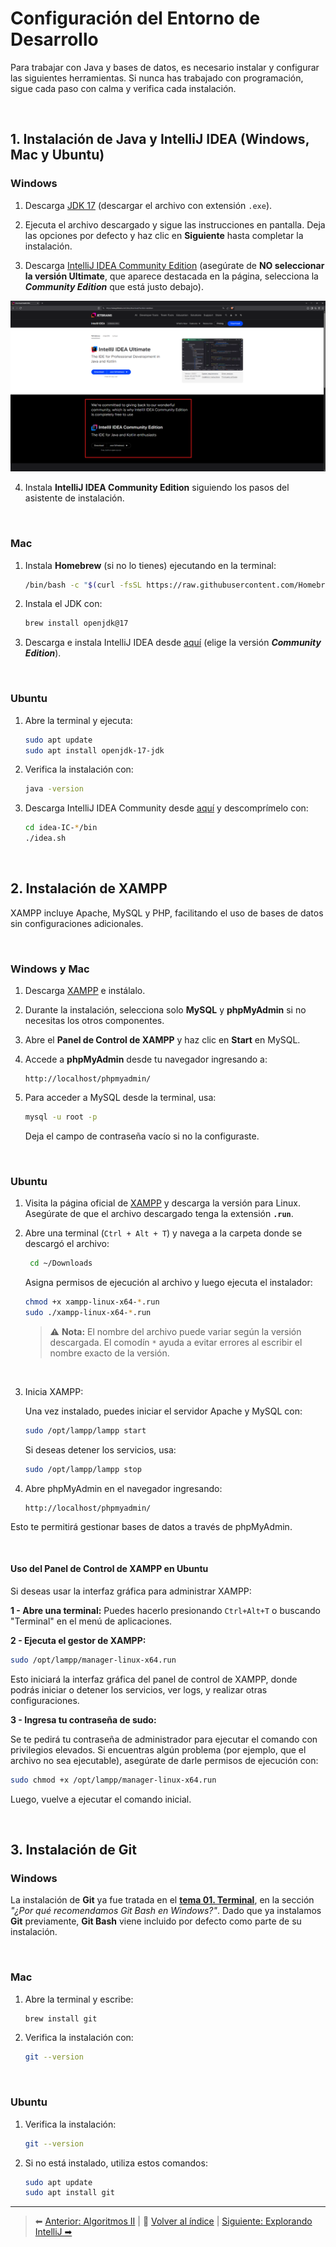 # Configuración del Entorno de Desarrollo

Para trabajar con Java y bases de datos, es necesario instalar y configurar las siguientes herramientas. Si nunca has trabajado con programación, sigue cada paso con calma y verifica cada instalación.

<br>

## 1. Instalación de Java y IntelliJ IDEA (Windows, Mac y Ubuntu)

### Windows

1. Descarga [JDK 17](https://www.oracle.com/java/technologies/javase/jdk17-archive-downloads.html) (descargar el archivo con extensión `.exe`).
   
2. Ejecuta el archivo descargado y sigue las instrucciones en pantalla. Deja las opciones por defecto y haz clic en **Siguiente** hasta completar la instalación.
   
3. Descarga [IntelliJ IDEA Community Edition](https://www.jetbrains.com/idea/download/) (asegúrate de **NO seleccionar la versión Ultimate**, que aparece destacada en la página, selecciona la _**Community Edition**_ que está justo debajo).

![](./resources/IntelliJ_download.png)

4. Instala **IntelliJ IDEA Community Edition** siguiendo los pasos del asistente de instalación.

<br>

### Mac

1. Instala **Homebrew** (si no lo tienes) ejecutando en la terminal:

    ```sh
    /bin/bash -c "$(curl -fsSL https://raw.githubusercontent.com/Homebrew/install/HEAD/install.sh)"
    ```

2. Instala el JDK con:

    ```sh
    brew install openjdk@17
    ```

3. Descarga e instala IntelliJ IDEA desde [aquí](https://www.jetbrains.com/idea/download/) (elige la versión _**Community Edition**_).

<br>

### Ubuntu

1. Abre la terminal y ejecuta:

    ```sh
    sudo apt update
    sudo apt install openjdk-17-jdk
    ```

2. Verifica la instalación con:

    ```sh
    java -version
    ```

3. Descarga IntelliJ IDEA Community desde [aquí](https://www.jetbrains.com/idea/download/) y descomprímelo con:

    ```sh
    cd idea-IC-*/bin
    ./idea.sh
    ```

<br>

## 2. Instalación de XAMPP

XAMPP incluye Apache, MySQL y PHP, facilitando el uso de bases de datos sin configuraciones adicionales.

<br>

### Windows y Mac

1. Descarga [XAMPP](https://www.apachefriends.org/es/download.html) e instálalo.
   
2. Durante la instalación, selecciona solo **MySQL** y **phpMyAdmin** si no necesitas los otros componentes.
   
3. Abre el **Panel de Control de XAMPP** y haz clic en **Start** en MySQL.
   
4. Accede a **phpMyAdmin** desde tu navegador ingresando a:

    ```
    http://localhost/phpmyadmin/
    ```

5. Para acceder a MySQL desde la terminal, usa:

    ```sh
    mysql -u root -p
    ```

    Deja el campo de contraseña vacío si no la configuraste.

<br>

### Ubuntu

1. Visita la página oficial de [XAMPP](https://www.apachefriends.org/es/download.html) y descarga la versión para Linux. Asegúrate de que el archivo descargado tenga la extensión **`.run`**.

2. Abre una terminal (`Ctrl + Alt + T`) y navega a la carpeta donde se descargó el archivo:
   
   ```bash
	cd ~/Downloads
	```

	Asigna permisos de ejecución al archivo y luego ejecuta el instalador:

    ```sh
    chmod +x xampp-linux-x64-*.run
    sudo ./xampp-linux-x64-*.run
    ```

    > ⚠ **Nota:** El nombre del archivo puede variar según la versión descargada. El comodín `*` ayuda a evitar errores al escribir el nombre exacto de la versión.

<br>

3. Inicia XAMPP:

	Una vez instalado, puedes iniciar el servidor Apache y MySQL con:

    ```sh
    sudo /opt/lampp/lampp start
    ```

	Si deseas detener los servicios, usa:

	```bash
	sudo /opt/lampp/lampp stop
	```


4. Abre phpMyAdmin en el navegador ingresando:

    ```
    http://localhost/phpmyadmin/
    ```

Esto te permitirá gestionar bases de datos a través de phpMyAdmin.

<br>

#### Uso del Panel de Control de XAMPP en Ubuntu

Si deseas usar la interfaz gráfica para administrar XAMPP: 

**1 - Abre una terminal:** Puedes hacerlo presionando `Ctrl+Alt+T` o buscando "Terminal" en el menú de aplicaciones.  

**2 - Ejecuta el gestor de XAMPP:** 

```bash
sudo /opt/lampp/manager-linux-x64.run
```

Esto iniciará la interfaz gráfica del panel de control de XAMPP, donde podrás iniciar o detener los servicios, ver logs, y realizar otras configuraciones.

**3 - Ingresa tu contraseña de sudo:**  

Se te pedirá tu contraseña de administrador para ejecutar el comando con privilegios elevados. Si encuentras algún problema (por ejemplo, que el archivo no sea ejecutable), asegúrate de darle permisos de ejecución con:  

```bash
sudo chmod +x /opt/lampp/manager-linux-x64.run
```

Luego, vuelve a ejecutar el comando inicial. 

<br>

## 3. Instalación de Git

### Windows

La instalación de **Git** ya fue tratada en el **[tema 01. Terminal](../01-terminal/01_introduccion_y_configuracion.md)**, en la sección _"¿Por qué recomendamos Git Bash en Windows?"_. Dado que ya instalamos **Git** previamente, **Git Bash** viene incluido por defecto como parte de su instalación.

<br>

### Mac

1. Abre la terminal y escribe:

    ```sh
    brew install git
    ```

2. Verifica la instalación con:

    ```sh
    git --version
    ```

<br>

### Ubuntu

1. Verifica la instalación:

    ```sh
    git --version
    ```

2. Si no está instalado, utiliza estos comandos:

    ```sh
    sudo apt update
    sudo apt install git
    ```


---
> ⬅ [Anterior: Algoritmos II](../02-algoritmos/02_algoritmos_2.md) | 📂 [Volver al índice](../README.md) | [Siguiente: Explorando IntelliJ ➡](02_explorando_intellij.md)

